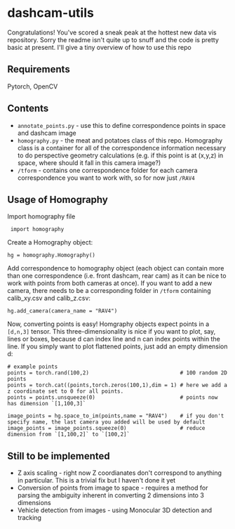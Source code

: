 # dashcam-utils

Congratulations! You've scored a sneak peak at the hottest new data vis repository. Sorry the readme isn't quite up to snuff and the code is pretty basic at present. I'll give a tiny overview of how to use this repo

## Requirements
Pytorch, OpenCV

## Contents
- `annotate_points.py` - use this to define correspondence points in space and dashcam image
- `homography.py` - the meat and potatoes class of this repo. Homography class is a container for all of the correspondence information necessary to do perspective geometry calculations (e.g. if this point is at (x,y,z) in space, where should it fall in this camera image?)
- `/tform` - contains one correspondence folder for each camera correspondence you want to work with, so for now just `/RAV4`

## Usage of Homography

Import homography file
```
 import homography
```

Create a Homography object:
```
hg = homography.Homography()
```

Add correspondence to homography object (each object can contain more than one correspondence (i.e. front dashcam, rear cam) as it can be nice to work with points from both cameras at once). If you want to add a new camera, there needs to be a corresponding folder in `/tform` containing calib_xy.csv and calib_z.csv:
```
hg.add_camera(camera_name = "RAV4")
```

Now, converting points is easy! Homgraphy objects expect points in a `[d,n,3]` tensor. This three-dimensionality is nice if you want to plot, say, lines or boxes, because d can index line and n can index points within the line. If you simply want to plot flattened points, just add an empty dimension d:
```
# example points
points = torch.rand(100,2)                             # 100 random 2D points
points = torch.cat((points,torch.zeros(100,1),dim = 1) # here we add a z coordinate set to 0 for all points.
points = points.unsqueeze(0)                           # points now has dimension `[1,100,3]`

image_points = hg.space_to_im(points,name = "RAV4")    # if you don't specify name, the last camera you added will be used by default
image_points = image_points.squeeze(0)                 # reduce dimension from `[1,100,2]` to `[100,2]`
```


## Still to be implemented
- Z axis scaling - right now Z coordianates don't correspond to anything in particular. This is a trivial fix but I haven't done it yet
- Conversion of points from image to space - requires a method for parsing the ambiguity inherent in converting 2 dimensions into 3 dimensions
- Vehicle detection from images - using Monocular 3D detection and tracking
